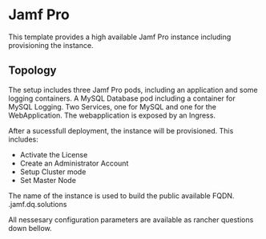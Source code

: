 # Jamf Pro

This template provides a high available Jamf Pro instance including provisioning the instance.

## Topology
The setup includes three Jamf Pro pods, including an application and some logging containers. A MySQL Database pod including a container for MySQL Logging.
Two Services, one for MySQL and one for the WebApplication. The webapplication is exposed by an Ingress.

After a sucessfull deployment, the instance will be provisioned. This includes:

 - Activate the License
 - Create an Administrator Account
 - Setup Cluster mode
 - Set Master Node

The name of the instance is used to build the public available FQDN. <INSTANCE NAME>.jamf.dq.solutions

All nessesary configuration parameters are available as rancher questions down bellow.